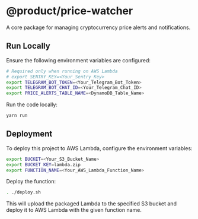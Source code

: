 # @product/price-watcher

A core package for managing cryptocurrency price alerts and notifications.

## Run Locally

Ensure the following environment variables are configured:

```bash
# Required only when running on AWS Lambda
# export SENTRY_KEY=<Your_Sentry_Key>
export TELEGRAM_BOT_TOKEN=<Your_Telegram_Bot_Token>
export TELEGRAM_BOT_CHAT_ID=<Your_Telegram_Chat_ID>
export PRICE_ALERTS_TABLE_NAME=<DynamoDB_Table_Name>
```

Run the code locally:

```bash
yarn run
```

## Deployment

To deploy this project to AWS Lambda, configure the environment variables:

```bash
export BUCKET=<Your_S3_Bucket_Name>
export BUCKET_KEY=lambda.zip
export FUNCTION_NAME=<Your_AWS_Lambda_Function_Name>
```

Deploy the function:

```bash
. ./deploy.sh
```

This will upload the packaged Lambda to the specified S3 bucket and deploy it to AWS Lambda with the given function name.


